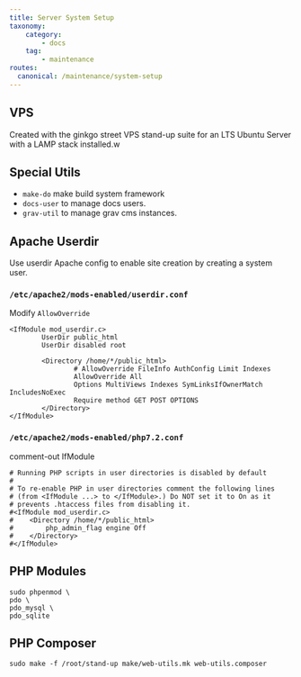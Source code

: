 ```yaml
---
title: Server System Setup
taxonomy:
    category:
        - docs
    tag:
        - maintenance
routes:
  canonical: /maintenance/system-setup
---
```


## VPS

Created with the ginkgo street VPS stand-up suite for an LTS Ubuntu Server with a LAMP stack installed.w

## Special Utils

* `make-do` make build system framework
* `docs-user` to manage docs users.
* `grav-util` to manage grav cms instances.

## Apache Userdir

Use userdir Apache config to enable site creation by creating a system user.

### `/etc/apache2/mods-enabled/userdir.conf`

Modify `AllowOverride`

```shell
<IfModule mod_userdir.c>
        UserDir public_html
        UserDir disabled root

        <Directory /home/*/public_html>
                # AllowOverride FileInfo AuthConfig Limit Indexes
                AllowOverride All
                Options MultiViews Indexes SymLinksIfOwnerMatch IncludesNoExec
                Require method GET POST OPTIONS
        </Directory>
</IfModule>

```

### `/etc/apache2/mods-enabled/php7.2.conf`

comment-out IfModule

```shell
# Running PHP scripts in user directories is disabled by default
# 
# To re-enable PHP in user directories comment the following lines
# (from <IfModule ...> to </IfModule>.) Do NOT set it to On as it
# prevents .htaccess files from disabling it.
#<IfModule mod_userdir.c>
#    <Directory /home/*/public_html>
#        php_admin_flag engine Off
#    </Directory>
#</IfModule>

```

## PHP Modules

```shell
sudo phpenmod \
pdo \
pdo_mysql \
pdo_sqlite
```

## PHP Composer

```shell
sudo make -f /root/stand-up make/web-utils.mk web-utils.composer
```

